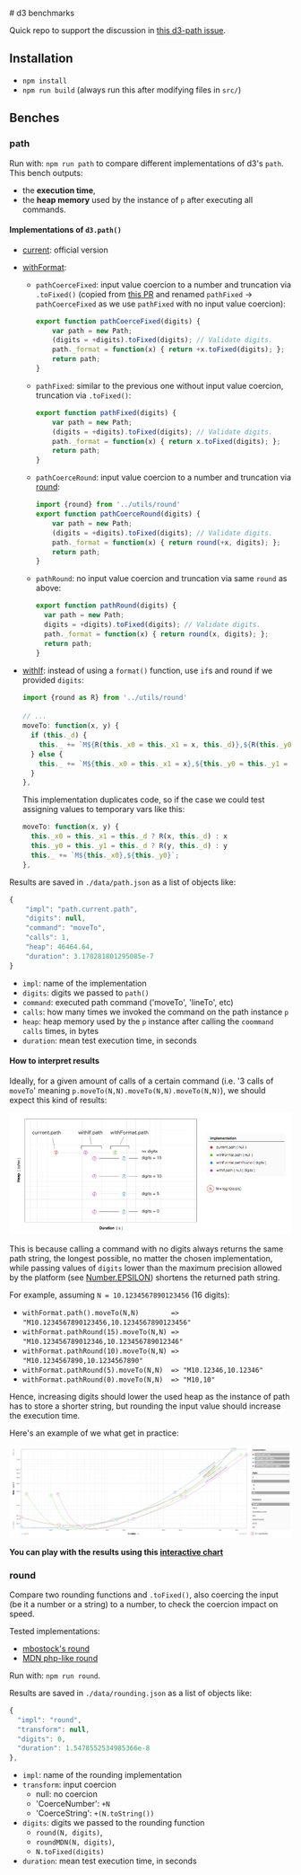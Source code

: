 # d3 benchmarks

Quick repo to support the discussion in [this d3-path issue](https://github.com/d3/d3-path/issues/10).

## Installation

- `npm install`
- `npm run build` (always run this after modifying files in `src/`)

## Benches

### path

Run with: `npm run path` to compare different implementations of d3's `path`.
This bench outputs:
- the **execution time**,
- the **heap memory** used by the instance of `p` after executing all commands.

#### Implementations of `d3.path()`

- [current](https://github.com/d3/d3-path/blob/master/src/path.js): official version
- [withFormat](https://github.com/mindrones/d3-benchmarks/blob/master/src/path/withFormat.js):

  - `pathCoerceFixed`: input value coercion to a number and truncation via `.toFixed()` (copied from [this PR](https://github.com/d3/d3-path/blob/fixed/src/path.js) and renamed `pathFixed` -> `pathCoerceFixed` as we use `pathFixed` with no input value coercion):

    ```js
    export function pathCoerceFixed(digits) {
        var path = new Path;
        (digits = +digits).toFixed(digits); // Validate digits.
        path._format = function(x) { return +x.toFixed(digits); };
        return path;
    }
    ```

  - `pathFixed`: similar to the previous one without input value coercion, truncation via `.toFixed()`:

    ```js
    export function pathFixed(digits) {
        var path = new Path;
        (digits = +digits).toFixed(digits); // Validate digits.
        path._format = function(x) { return x.toFixed(digits); };
        return path;
    }
    ```

  - `pathCoerceRound`: input value coercion to a number and truncation via [round](https://github.com/d3/d3-format/issues/32):

    ```js
    import {round} from '../utils/round'
    export function pathCoerceRound(digits) {
        var path = new Path;
        (digits = +digits).toFixed(digits); // Validate digits.
        path._format = function(x) { return round(+x, digits); };
        return path;
    }
    ```

  - `pathRound`: no input value coercion and truncation via same `round` as above:

    ```js
    export function pathRound(digits) {
      var path = new Path;
      digits = +digits).toFixed(digits); // Validate digits.
      path._format = function(x) { return round(x, digits); };
      return path;
    }
    ```

- [withIf](https://github.com/mindrones/d3-benchmarks/blob/master/src/path/withIf.js): instead of using a `format()` function, use `if`s and round if we provided `digits`:
  ```js
  import {round as R} from '../utils/round'

  // ...
  moveTo: function(x, y) {
    if (this._d) {
      this._ += `M${R(this._x0 = this._x1 = x, this._d)},${R(this._y0 = this._y1 = y, this._d)}`;
    } else {
      this._ += `M${this._x0 = this._x1 = x},${this._y0 = this._y1 = y}`;
    }
  },
  ```
  This implementation duplicates code, so if the case we could test assigning values to temporary vars like this:
  ```js
  moveTo: function(x, y) {
    this._x0 = this._x1 = this._d ? R(x, this._d) : x
    this._y0 = this._y1 = this._d ? R(y, this._d) : y
    this._ += `M${this._x0},${this._y0}`;
  },
  ```

Results are saved in `./data/path.json` as a list of objects like:

```js
{
    "impl": "path.current.path",
    "digits": null,
    "command": "moveTo",
    "calls": 1,
    "heap": 46464.64,
    "duration": 3.170281801295085e-7
}
```

- `impl`: name of the implementation
- `digits`: digits we passed to `path()`
- `command`: executed path command ('moveTo', 'lineTo', etc)
- `calls`: how many times we invoked the command on the path instance `p`
- `heap`: heap memory used by the `p` instance after calling the `coommand` `calls` times, in bytes
- `duration`: mean test execution time, in seconds

#### How to interpret results

Ideally, for a given amount of calls of a certain command (i.e. '3 calls of `moveTo`' meaning `p.moveTo(N,N).moveTo(N,N).moveTo(N,N)`), we should expect this kind of results:

![Ideal results](./doc/images/path_bench_ideal_result.png)

This is because calling a command with no digits always returns the same path string, the longest possible, no matter the chosen implementation, while passing values of `digits` lower than the maximum precision allowed by the platform (see [Number.EPSILON](https://developer.mozilla.org/en-US/docs/Web/JavaScript/Reference/Global_Objects/Number/EPSILON)) shortens the returned path string.

For example, assuming `N = 10.1234567890123456` (16 digits):

- `withFormat.path().moveTo(N,N)        => "M10.1234567890123456,10.1234567890123456"`
- `withFormat.pathRound(15).moveTo(N,N) => "M10.123456789012346,10.123456789012346"`
- `withFormat.pathRound(10).moveTo(N,N) => "M10.1234567890,10.1234567890"`
- `withFormat.pathRound(5).moveTo(N,N)  => "M10.12346,10.12346"`
- `withFormat.pathRound(0).moveTo(N,N)  => "M10,10"`

Hence, increasing digits should lower the used heap as the instance of path has to store a shorter string, but rounding the input value should increase the execution time.

Here's an example of we what get in practice:

![Example](./doc/images/path_bench_example.png)

**You can play with the results using this [interactive chart](https://mindrones.github.io/d3-benchmarks/)**

### round

Compare two rounding functions and `.toFixed()`, also coercing the input (be it a number or a string) to a number, to check the coercion impact on speed.

Tested implementations:

  - [mbostock's round](https://github.com/d3/d3-format/issues/32)
  - [MDN php-like round](https://developer.mozilla.org/en-US/docs/Web/JavaScript/Reference/Global_Objects/Math/round#PHP-Like_rounding_Method)

Run with: `npm run round`.

Results are saved in `./data/rounding.json` as a list of objects like:

```js
{
  "impl": "round",
  "transform": null,
  "digits": 0,
  "duration": 1.5478552534985366e-8
},
```

- `impl`: name of the rounding implementation
- `transform`: input coercion
  - null: no coercion
  - 'CoerceNumber': `+N`
  - 'CoerceString': `+(N.toString())`
- `digits`: digits we passed to the rounding function
  - `round(N, digits)`,
  - `roundMDN(N, digits)`,
  - `N.toFixed(digits)`
- `duration`: mean test execution time, in seconds

